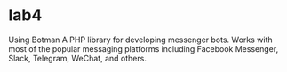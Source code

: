 # lab4
Using Botman A PHP library for developing messenger bots. Works with most of the popular messaging platforms including Facebook Messenger, Slack, Telegram, WeChat, and others. 

